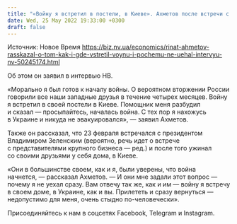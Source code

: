 ```yaml
---
title: "«Войну я встретил в постели, в Киеве». Ахметов после встречи с Зеленским 23 февраля был уверен, что начнется вторжение"
date: Wed, 25 May 2022 19:33:00 +0300
draft: false
---
```

Источник: Новое Время https://biz.nv.ua/economics/rinat-ahmetov-rasskazal-o-tom-kak-i-gde-vstretil-voynu-i-pochemu-ne-uehal-intervyu-nv-50245174.html


Об этом он заявил в интервью НВ.

 «Морально я был готов к началу войны. О вероятном вторжении России говорили все наши западные друзья в течение четырех месяцев. Войну я встретил в своей постели в Киеве. Помощник меня разбудил и сказал — просыпайтесь, началась война. С тех пор я нахожусь в Украине и никуда не эвакуировался», — заявил Ахметов.

 Также он рассказал, что 23 февраля встречался с президентом Владимиром Зеленским (вероятно, речь идет о встрече с представителями крупного бизнеса — ред.) и после того ужинал со своими друзьями у себя дома, в Киеве.

 «Они в большинстве своем, как и я, были уверены, что война начнется, — рассказал Ахметов. — И они мне задали этот вопрос — почему я не уехал сразу. Вам отвечу так же, как и им — войну я встречу в своем доме, в Украине, как и вы. Прилететь и сразу вернуться — недопустимо для меня, очень стыдно по-человечески».

Присоединяйтесь к нам в соцсетях Facebook, Telegram и Instagram.
